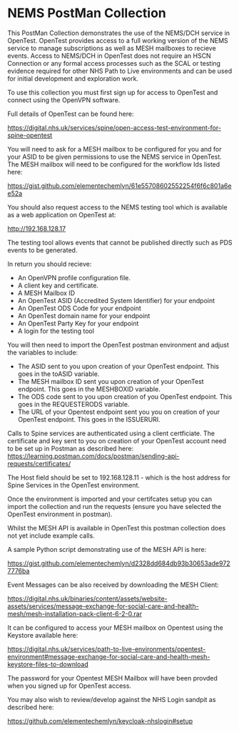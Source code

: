 # NEMS PostMan Collection
This PostMan Collection demonstrates the use of the NEMS/DCH service in OpenTest. OpenTest provides access to a full 
working version of the NEMS service to manage subscriptions as well as MESH mailboxes to recieve events. Access to NEMS/DCH in OpenTest does not require an HSCN Connection or any formal access processes such as the SCAL or testing evidence required for other NHS Path to Live environments and can be used for initial development and exploration work.

To use this collection you must first sign up for access to OpenTest and connect using the OpenVPN software.

Full details of OpenTest can be found here:

https://digital.nhs.uk/services/spine/open-access-test-environment-for-spine-opentest

You will need to ask for a MESH mailbox to be configured for you and for your ASID to be given permissions to use the NEMS service in OpenTest. The MESH mailbox will need to be configured for the workflow Ids listed here:

https://gist.github.com/elementechemlyn/61e55708602552254f6f6c801a6ee52a

You should also request access to the NEMS testing tool which is available as a web application on OpenTest at:

http://192.168.128.17

The testing tool allows events that cannot be published directly such as PDS events to be generated.

In return you should recieve:

* An OpenVPN profile configuration file.
* A client key and certificate.
* A MESH Mailbox ID
* An OpenTest ASID (Accredited System Identifier) for your endpoint
* An OpenTest ODS Code for your endpoint
* An OpenTest domain name for your endpoint
* An OpenTest Party Key for your endpoint
* A login for the testing tool

You will then need to import the OpenTest postman environment and adjust the variables to include:

* The ASID sent to you upon creation of your OpenTest endpoint. This goes in the toASID variable.
* The MESH mailbox ID sent you upon creation of your OpenTest endpoint. This goes in the MESHBOXID variable.
* The ODS code sent to you upon creation of you OpenTest endpoint. This goes in the REQUESTERODS variable.
* The URL of your Opentest endpoint sent you you on creation of your OpenTest endpoint. This goes in the ISSUERURI.

Calls to Spine services are authenticated using a client certficiate. The certificate and key sent to you on creation of your OpenTest account need to be set up in Postman as described here:
https://learning.postman.com/docs/postman/sending-api-requests/certificates/

The Host field should be set to 192.168.128.11  - which is the host address for Spine Services in the OpenTest environment.

Once the environment is imported and your certifcates setup you can import the collection and run the requests (ensure you have selected the OpenTest environment in postman).

Whilst the MESH API is available in OpenTest this postman collection does not yet include example calls. 

A sample Python script demonstrating use of the MESH API is here:

https://gist.github.com/elementechemlyn/d2328dd684db93b30653ade9727776ba

Event Messages can be also received by downloading the MESH Client:

https://digital.nhs.uk/binaries/content/assets/website-assets/services/message-exchange-for-social-care-and-health-mesh/mesh-installation-pack-client-6-2-0.rar

It can be configured to access your MESH mailbox on Opentest using the Keystore available here:

https://digital.nhs.uk/services/path-to-live-environments/opentest-environment#message-exchange-for-social-care-and-health-mesh-keystore-files-to-download

The password for your Opentest MESH Mailbox will have been provded when you signed up for OpenTest access.

You may also wish to review/develop against the NHS Login sandpit as described here:

https://github.com/elementechemlyn/keycloak-nhslogin#setup

